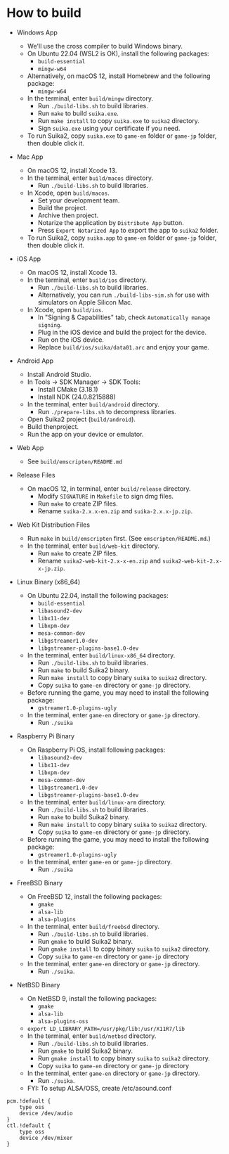 How to build
============

* Windows App
    * We'll use the cross compiler to build Windows binary.
    * On Ubuntu 22.04 (WSL2 is OK), install the following packages:
        * `build-essential`
        * `mingw-w64`
    * Alternatively, on macOS 12, install Homebrew and the following package:
        * `mingw-w64`
    * In the terminal, enter `build/mingw` directory.
        * Run `./build-libs.sh` to build libraries.
        * Run `make` to build `suika.exe`.
        * Run `make install` to copy `suika.exe` to `suika2` directory.
        * Sign `suika.exe` using your certificate if you need.
    * To run Suika2, copy `suika.exe` to `game-en` folder or `game-jp` folder, then double click it.

* Mac App
    * On macOS 12, install Xcode 13.
    * In the terminal, enter `build/macos` directory.
        * Run `./build-libs.sh` to build libraries.
    * In Xcode, open `build/macos`.
        * Set your development team.
        * Build the project.
        * Archive then project.
        * Notarize the application by `Distribute App` button.
        * Press `Export Notarized App` to export the app to `suika2` folder.
    * To run Suika2, copy `suika.app` to `game-en` folder or `game-jp` folder, then double click it.

* iOS App
    * On macOS 12, install Xcode 13.
    * In the terminal, enter `build/ios` directory.
        * Run `./build-libs.sh` to build libraries.
        * Alternatively, you can run `./build-libs-sim.sh` for use with simulators on Apple Silicon Mac.
    * In Xcode, open `build/ios`.
        * In "Signing & Capabilities" tab, check `Automatically manage signing`.
        * Plug in the iOS device and build the project for the device.
        * Run on the iOS device.
        * Replace `build/ios/suika/data01.arc` and enjoy your game.

* Android App
    * Install Android Studio.
    * In Tools -> SDK Manager -> SDK Tools:
        * Install CMake (3.18.1)
        * Install NDK (24.0.8215888)
    * In the terminal, enter `build/android` directory.
        * Run `./prepare-libs.sh` to decompress libraries.
    * Open Suika2 project (`build/android`).
    * Build thenproject.
    * Run the app on your device or emulator.

* Web App
    * See `build/emscripten/README.md`

* Release Files
    * On macOS 12, in terminal, enter `build/release` directory.
       * Modify `SIGNATURE` in `Makefile` to sign dmg files.
       * Run `make` to create ZIP files.
       * Rename `suika-2.x.x-en.zip` and `suika-2.x.x-jp.zip`.

* Web Kit Distribution Files
    * Run `make` in `build/emscripten` first. (See `emscripten/README.md`.)
    * In the terminal, enter `build/web-kit` directory.
        * Run `make` to create ZIP files.
        * Rename `suika2-web-kit-2.x-x-en.zip` and `suika2-web-kit-2.x-x-jp.zip`.

* Linux Binary (x86_64)
    * On Ubuntu 22.04, install the following packages:
        * `build-essential`
        * `libasound2-dev`
        * `libx11-dev`
        * `libxpm-dev`
        * `mesa-common-dev`
        * `libgstreamer1.0-dev`
        * `libgstreamer-plugins-base1.0-dev`
    * In the terminal, enter `build/linux-x86_64` directory.
        * Run `./build-libs.sh` to build libraries.
        * Run `make` to build Suika2 binary.
        * Run `make install` to copy binary `suika` to `suika2` directory.
        * Copy `suika` to `game-en` directory or `game-jp` directory.
    * Before running the game, you may need to install the following package:
        * `gstreamer1.0-plugins-ugly`
    * In the terminal, enter `game-en` directory or `game-jp` directory.
        * Run `./suika`

* Raspberry Pi Binary
    * On Raspberry Pi OS, install following packages:
        * `libasound2-dev`
        * `libx11-dev`
        * `libxpm-dev`
        * `mesa-common-dev`
        * `libgstreamer1.0-dev`
        * `libgstreamer-plugins-base1.0-dev`
    * In the terminal, enter `build/linux-arm` directory.
        * Run `./build-libs.sh` to build libraries.
        * Run `make` to build Suika2 binary.
        * Run `make install` to copy binary `suika` to `suika2` directory.
        * Copy `suika` to `game-en` directory or `game-jp` directory.
    * Before running the game, you may need to install the following package:
        * `gstreamer1.0-plugins-ugly`
    * In the terminal, enter `game-en` or `game-jp` directory.
        * Run `./suika`

* FreeBSD Binary
    * On FreeBSD 12, install the following packages:
        * `gmake`
        * `alsa-lib`
        * `alsa-plugins`
    * In the terminal, enter `build/freebsd` directory.
        * Run `./build-libs.sh` to build libraries.
        * Run `gmake` to build Suika2 binary.
        * Run `gmake install` to copy binary `suika` to `suika2` directory.
        * Copy `suika` to `game-en` directory or `game-jp` directory
    * In the terminal, enter `game-en` directory or `game-jp` directory.
        * Run `./suika`.

* NetBSD Binary
    * On NetBSD 9, install the following packages:
        * `gmake`
        * `alsa-lib`
        * `alsa-plugins-oss`
    * `export LD_LIBRARY_PATH=/usr/pkg/lib:/usr/X11R7/lib`
    * In the terminal, enter `build/netbsd` directory.
        * Run `./build-libs.sh` to build libraries.
        * Run `gmake` to build Suika2 binary.
        * Run `gmake install` to copy binary `suika` to `suika2` directory.
        * Copy `suika` to `game-en` directory or `game-jp` directory
    * In the terminal, enter `game-en` directory or `game-jp` directory.
        * Run `./suika`.
    * FYI: To setup ALSA/OSS, create /etc/asound.conf
```
pcm.!default {
    type oss
    device /dev/audio
}
ctl.!default {
    type oss
    device /dev/mixer
}
```
